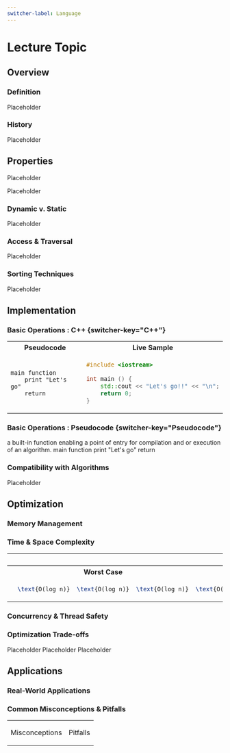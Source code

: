 ```yaml
---
switcher-label: Language
---
```


# Lecture Topic

[//]: # (TODO : Hero image or video goes here)
[//]: # (<video src=""></video>)

## Overview

### Definition

<note>
<p>Placeholder</p>
</note>

### History

<p>Placeholder</p>

## Properties

<p>Placeholder</p>



<deflist collapsible="true" default-state="collapsed">
<def title="op1">Placeholder</def>
<def title="op2"></def>
<def title="op3"></def>
<def title="op4"></def>
<def title="op5"></def>
</deflist>

### Dynamic v. Static

<p>Placeholder</p>

### Access &amp; Traversal

<p>Placeholder</p>

### Sorting Techniques

<p>Placeholder</p>



## Implementation

### Basic Operations : C++ {switcher-key="C++"}

<deflist collapsible="true" default-state="collapsed">
<def title="op1">

[//]: # (TODO : Describe the operation)

<table>
<tr>
<th>Pseudocode</th>
<th>Live Sample</th>
</tr>
<tr>
<td>

```text
main function
    print "Let's go"
    return
```
</td>
<td>

```c++
#include <iostream>

int main () {
    std::cout << "Let's go!!" << "\n";
    return 0;
}
```
</td>
</tr>
</table>



[//]: # (Include )
</def>
<def title="op2"></def>
<def title="op3"></def>
<def title="op4"></def>
<def title="op5"></def>
</deflist>


[//]: # (TODO : how is it implemented, is there anything unique to be mentioned)

### Basic Operations : Pseudocode {switcher-key="Pseudocode"}

<deflist collapsible="true" default-state="collapsed">
<def title="main">

<procedure>

[//]: # (<code>main</code>)
[//]: # (TODO : Describe the operation)
<step>a built-in function enabling a point of entry for compilation and or execution of an algorithm.</step>
<code-block lang="text">
main function
    print "Let's go"
    return
</code-block>
</procedure>
</def>
<def title="op2"></def>
<def title="op3"></def>
<def title="op4"></def>
<def title="op5"></def>
</deflist>


### Compatibility with Algorithms

<p>Placeholder</p>



## Optimization

### Memory Management

[//]: # (TODO : Bring in pythontutor set to show with memory addresses)

### Time &amp; Space Complexity

[//]: # (TODO : consider separating time and space tables)

<table>
<tr>
<th></th>
<th colspan="9">Time</th>
<th>Space</th>
</tr>
<tr>
<th></th>
<th colspan="3">Worst Case</th>
<th colspan="3">Average Case</th>
<th colspan="3">Best Case</th>
<th></th>
</tr>
<tr>
<td></td>
<td>

```tex
\text{O(log n)}
```
</td>
<td>

```tex
\text{O(log n)}
```
</td>
<td>

```tex
\text{O(log n)}
```
</td>
<td>

```tex
\text{O(log n)}
```
</td>
<td>

```tex
\text{O(log n)}
```
</td>
<td>

```tex
\text{O(log n)}
```
</td>
<td>

```tex
\text{O(log n)}
```
</td>
<td>

```tex
\text{O(log n)}
```
</td>
<td>

```tex
\text{O(log n)}
```
</td>

</tr>
</table>


### Concurrency &amp; Thread Safety

### Optimization Trade-offs

<procedure style="choices">
<step>Placeholder</step>
<step>Placeholder</step>
<step>Placeholder</step>
</procedure>


## Applications

### Real-World Applications

[//]: # (TODO : insert image gallery, possible informative, non-programming videos)

### Common Misconceptions &amp; Pitfalls

<table>
<tr>
<td>
<procedure>
    <p>Misconceptions</p>
    <step></step>
</procedure>
</td>
<td>
<procedure>
    <p>Pitfalls</p>
    <step></step>
</procedure>
</td>
</tr>
</table>





